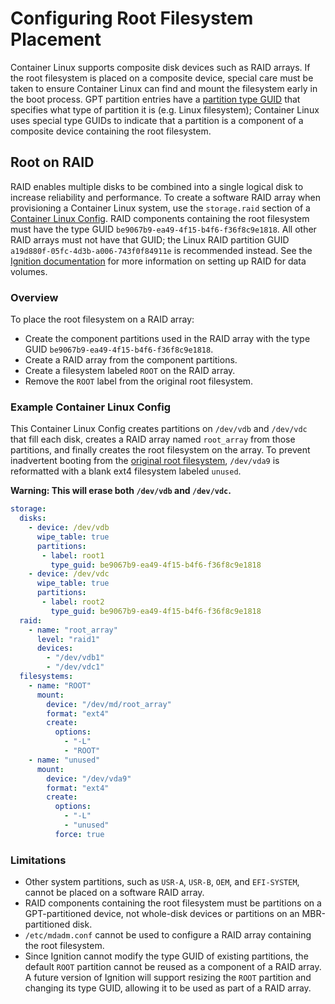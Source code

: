 # Configuring Root Filesystem Placement
Container Linux supports composite disk devices such as RAID arrays. If the root filesystem is placed on a composite device, special care must be taken to ensure Container Linux can find and mount the filesystem early in the boot process. GPT partition entries have a [partition type GUID](https://en.wikipedia.org/wiki/GUID_Partition_Table#Partition_type_GUIDs) that specifies what type of partition it is (e.g. Linux filesystem); Container Linux uses special type GUIDs to indicate that a partition is a component of a composite device containing the root filesystem.

## Root on RAID
RAID enables multiple disks to be combined into a single logical disk to increase reliability and performance. To create a software RAID array when provisioning a Container Linux system, use the `storage.raid` section of a [Container Linux Config](https://coreos.com/os/docs/latest/provisioning.html). RAID components containing the root filesystem must have the type GUID `be9067b9-ea49-4f15-b4f6-f36f8c9e1818`. All other RAID arrays must not have that GUID; the Linux RAID partition GUID `a19d880f-05fc-4d3b-a006-743f0f84911e` is recommended instead. See the [Ignition documentation](https://coreos.com/ignition/docs/latest/examples.html#create-a-raid-enabled-data-volume) for more information on setting up RAID for data volumes.

### Overview
To place the root filesystem on a RAID array:

 * Create the component partitions used in the RAID array with the type GUID `be9067b9-ea49-4f15-b4f6-f36f8c9e1818`.
 * Create a RAID array from the component partitions.
 * Create a filesystem labeled `ROOT` on the RAID array.
 * Remove the `ROOT` label from the original root filesystem.

### Example Container Linux Config
This Container Linux Config creates partitions on `/dev/vdb` and `/dev/vdc` that fill each disk, creates a RAID array named `root_array` from those partitions, and finally creates the root filesystem on the array. To prevent inadvertent booting from the [original root filesystem](https://coreos.com/os/docs/latest/sdk-disk-partitions.html#partition-table), `/dev/vda9` is reformatted with a blank ext4 filesystem labeled `unused`.

**Warning: This will erase both `/dev/vdb` and `/dev/vdc`.**
```yaml container-linux-config
storage:
  disks:
    - device: /dev/vdb
      wipe_table: true
      partitions:
       - label: root1
         type_guid: be9067b9-ea49-4f15-b4f6-f36f8c9e1818
    - device: /dev/vdc
      wipe_table: true
      partitions:
       - label: root2
         type_guid: be9067b9-ea49-4f15-b4f6-f36f8c9e1818
  raid:
    - name: "root_array"
      level: "raid1"
      devices:
        - "/dev/vdb1"
        - "/dev/vdc1"
  filesystems:
    - name: "ROOT"
      mount:
        device: "/dev/md/root_array"
        format: "ext4"
        create:
          options:
            - "-L"
            - "ROOT"
    - name: "unused"
      mount:
        device: "/dev/vda9"
        format: "ext4"
        create:
          options:
            - "-L"
            - "unused"
          force: true
```

### Limitations

 * Other system partitions, such as `USR-A`, `USR-B`, `OEM`, and `EFI-SYSTEM`, cannot be placed on a software RAID array.
 * RAID components containing the root filesystem must be partitions on a GPT-partitioned device, not whole-disk devices or partitions on an MBR-partitioned disk.
 * `/etc/mdadm.conf` cannot be used to configure a RAID array containing the root filesystem.
 * Since Ignition cannot modify the type GUID of existing partitions, the default `ROOT` partition cannot be reused as a component of a RAID array. A future version of Ignition will support resizing the `ROOT` partition and changing its type GUID, allowing it to be used as part of a RAID array.

